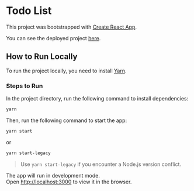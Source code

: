 # Todo List

This project was bootstrapped with [Create React App](https://github.com/facebook/create-react-app).

You can see the deployed project [here](https://frontendterminator.github.io/Todolist/).

## How to Run Locally

To run the project locally, you need to install [Yarn](https://classic.yarnpkg.com/lang/en/docs/install/#mac-stable).

### Steps to Run

In the project directory, run the following command to install dependencies:

```sh
yarn
```

Then, run the following command to start the app:

```sh
yarn start
```

or

```sh
yarn start-legacy
```

> Use `yarn start-legacy` if you encounter a Node.js version conflict.

The app will run in development mode.<br />
Open [http://localhost:3000](http://localhost:3000) to view it in the browser.

